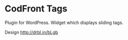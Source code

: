 СodFront Tags
=============

Plugin for WordPress. Widget which displays sliding tags.

Design http://drbl.in/bLgb
